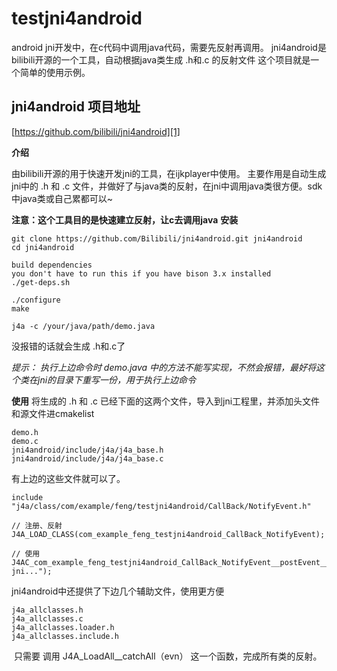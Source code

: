 # testjni4android
android jni开发中，在c代码中调用java代码，需要先反射再调用。 jni4android是bilibili开源的一个工具，自动根据java类生成 .h和.c 的反射文件 这个项目就是一个简单的使用示例。


jni4android 项目地址
----------------
[https://github.com/bilibili/jni4android][1]

**介绍**

由bilibili开源的用于快速开发jni的工具，在ijkplayer中使用。
主要作用是自动生成jni中的 .h 和 .c 文件，并做好了与java类的反射，在jni中调用java类很方便。sdk中java类或自己累都可以~

**注意：这个工具目的是快速建立反射，让c去调用java**
**安装**

    git clone https://github.com/Bilibili/jni4android.git jni4android
    cd jni4android
    
    build dependencies
    you don't have to run this if you have bison 3.x installed
    ./get-deps.sh
    
    ./configure
    make
    
    j4a -c /your/java/path/demo.java

没报错的话就会生成 .h和.c了

*提示： 执行上边命令时 demo.java 中的方法不能写实现，不然会报错，最好将这个类在jni的目录下重写一份，用于执行上边命令* 

**使用**
将生成的  .h 和 .c 已经下面的这两个文件，导入到jni工程里，并添加头文件和源文件进cmakelist

    demo.h
    demo.c
    jni4android/include/j4a/j4a_base.h
    jni4android/include/j4a/j4a_base.c

有上边的这些文件就可以了。

    include "j4a/class/com/example/feng/testjni4android/CallBack/NotifyEvent.h"
    
    // 注册、反射
    J4A_LOAD_CLASS(com_example_feng_testjni4android_CallBack_NotifyEvent);
    
    // 使用
    J4AC_com_example_feng_testjni4android_CallBack_NotifyEvent__postEvent__withCString(env,thiz,100,"hello jni...");

jni4android中还提供了下边几个辅助文件，使用更方便

    j4a_allclasses.h
    j4a_allclasses.c
    j4a_allclasses.loader.h
    j4a_allclasses.include.h
    
​​
只需要   调用  J4A_LoadAll__catchAll（evn） 这一个函数，完成所有类的反射。

​​


  [1]: https://github.com/bilibili/jni4android
